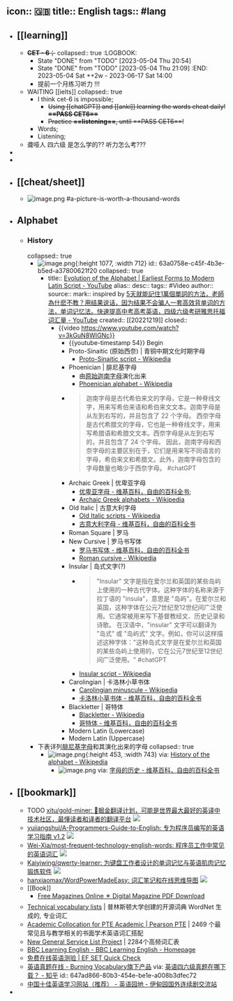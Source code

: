 icon:: 🇬🇧
title:: English
tags:: #lang
-
- ## [[learning]]
  - ~~**CET - 6**；~~
    collapsed:: true
    :LOGBOOK:
    * State "DONE" from "TODO" [2023-05-04 Thu 20:54]
    * State "DONE" from "TODO" [2023-05-04 Thu 21:09]
    :END:
    2023-05-04 Sat ++2w - 2023-06-17 Sat 14:00
    - 提前一个月练习听力 !!!
  - WAITING [[ielts]]
    collapsed:: true
    - I think cet-6 is impossible;
      - ~~Using [[chatGPT]] and [[anki]] learning the words cheat daily! **==PASS CET6==**~~
      - ~~Practice **==listening==**, until ==PASS CET6==!~~
    - Words;
    - Listening;
  - 聋哑人 四六级 是怎么学的?? 听力怎么考???
-
-
- ## [[cheat/sheet]]
  - ![image.png](../assets/works/english-alphabet-cheat-sheet.excalidraw.png)
    #a-picture-is-worth-a-thousand-words
- ## Alphabet
  - ### History
    collapsed:: true
    - ![image.png](../assets/english/alphabet_2000px.png){:height 1077, :width 712}
      id:: 63a0758e-c45f-4b3e-b5ed-a37800621f20
      collapsed:: true
      - title:: [Evolution of the Alphabet | Earliest Forms to Modern Latin Script - YouTube](https://www.youtube.com/watch?v=3kGuN8WIGNc)
        alias:: 
        desc:: 
        tags:: #Video
        author:: 
        source:: 
        mark:: inspired by [5天就能記住1萬個單詞的方法，老師為什麽不教？用结果说话，因为结果不会骗人一套高效背单词的方法，单词记忆法。快速提高中考高考英语，四级六级考研雅思托福词汇量 - YouTube](https://www.youtube.com/watch?v=AFgZbU3AhlY&t=264s)
        created:: [[20221219]]
        closed:: 
        - {{video https://www.youtube.com/watch?v=3kGuN8WIGNc}}
          - {{youtube-timestamp 54}} Begin
          - Proto-Sinaitic (原始西奈) | 青铜中期文化时期字母
            - [Proto-Sinaitic script - Wikipedia](https://en.wikipedia.org/wiki/Proto-Sinaitic_script)
          - Phoenician | 腓尼基字母
            - 由[原始迦南字母](https://zh.wikipedia.org/wiki/%E5%8E%9F%E5%A7%8B%E8%BF%A6%E5%8D%97%E5%AD%97%E6%AF%8D)演化出来
            - [Phoenician alphabet - Wikipedia](https://en.wikipedia.org/wiki/Phoenician_alphabet)
          - >迦南字母是古代希伯来文的字母，它是一种脊线文字，用来写希伯来语和希伯来文文本。迦南字母是从左到右写的，并且包含了 22 个字母。
            西奈字母是古代希腊文的字母，它也是一种脊线文字，用来写希腊语和希腊文文本。西奈字母是从左到右写的，并且包含了 24 个字母。
            因此，迦南字母和西奈字母的主要区别在于，它们是用来写不同语言的字母，希伯来文和希腊文。此外，迦南字母包含的字母数量也略少于西奈字母。
            #chatGPT
          - Archaic Greek | 优卑亚字母
            - [优卑亚字母 - 维基百科，自由的百科全书](https://zh.wikipedia.org/wiki/%E5%84%AA%E5%8D%91%E4%BA%9E%E5%AD%97%E6%AF%8D);
            - [Archaic Greek alphabets - Wikipedia](https://en.wikipedia.org/wiki/Archaic_Greek_alphabets)
          - Old Italic | 古意大利字母
            - [Old Italic scripts - Wikipedia](https://en.wikipedia.org/wiki/Old_Italic_scripts)
            - [古意大利字母 - 维基百科，自由的百科全书](https://zh.wikipedia.org/wiki/%E5%8F%A4%E6%84%8F%E5%A4%A7%E5%88%A9%E5%AD%97%E6%AF%8D)
          - Roman Square | 罗马
          - New Cursive | 罗马书写体
            - [罗马书写体 - 维基百科，自由的百科全书](https://zh.wikipedia.org/wiki/%E7%BD%97%E9%A9%AC%E4%B9%A6%E5%86%99%E4%BD%93)
            - [Roman cursive - Wikipedia](https://en.wikipedia.org/wiki/Roman_cursive)
          - Insular | 岛式文字(?)
            - >"Insular" 文字是指在爱尔兰和英国的某些岛屿上使用的一种古代字体。这种字体的名称来源于拉丁语的 "insula"，意思是 "岛屿"。在爱尔兰和英国，这种字体在公元7世纪至12世纪间广泛使用。它通常被用来写下基督教经文、历史记录和诗歌。
              在汉语中，"insular" 文字可以翻译为 "岛式" 或 "岛屿式" 文字。例如，你可以这样描述这种字体："这种岛式文字是在爱尔兰和英国的某些岛屿上使用的，它在公元7世纪至12世纪间广泛使用。"
              #chatGPT
            - [Insular script - Wikipedia](https://en.wikipedia.org/wiki/Insular_script)
          - Carolingian | 卡洛林小草书体
            - [Carolingian minuscule - Wikipedia](https://en.wikipedia.org/wiki/Carolingian_minuscule)
            - [卡洛林小草书体 - 维基百科，自由的百科全书](https://zh.wikipedia.org/wiki/%E5%8D%A1%E6%B4%9B%E6%9E%97%E5%B0%8F%E8%8D%89%E4%B9%A6%E4%BD%93)
          - Blackletter | 哥特体
            - [Blackletter - Wikipedia](https://en.wikipedia.org/wiki/Blackletter)
            - [哥特体 - 维基百科，自由的百科全书](https://zh.wikipedia.org/wiki/%E5%93%A5%E7%89%B9%E4%BD%93)
          - Modern Latin (Lowercase)
          - Modern Latin (Uppercase)
    - 下表详列[腓尼基字母](https://zh.wikipedia.org/wiki/%E8%85%93%E5%B0%BC%E5%9F%BA%E5%AD%97%E6%AF%8D)和其演化出来的字母
      collapsed:: true
      - ![image.png](../assets/english/image_1671455955487_0.png){:height 453, :width 743}
        via: [History of the alphabet - Wikipedia](https://en.wikipedia.org/wiki/History_of_the_alphabet)
        - ![image.png](../assets/english/image_1671456429406_0.png)
          via: [字母的历史 - 维基百科，自由的百科全书](https://zh.wikipedia.org/wiki/%E5%AD%97%E6%AF%8D%E7%9A%84%E6%AD%B7%E5%8F%B2)
- ## [[bookmark]]
  - TODO [xitu/gold-miner: 🥇掘金翻译计划，可能是世界最大最好的英译中技术社区，最懂读者和译者的翻译平台](https://github.com/xitu/gold-miner) ![](https://img.shields.io/github/stars/xitu/gold-miner)
  - [yujiangshui/A-Programmers-Guide-to-English: 专为程序员编写的英语学习指南 v1.2](https://github.com/yujiangshui/A-Programmers-Guide-to-English) ![](https://img.shields.io/github/stars/yujiangshui/A-Programmers-Guide-to-English)
  - [Wei-Xia/most-frequent-technology-english-words: 程序员工作中常见的英语词汇](https://github.com/Wei-Xia/most-frequent-technology-english-words) ![](https://img.shields.io/github/stars/Wei-Xia/most-frequent-technology-english-words)
  - [Kaiyiwing/qwerty-learner: 为键盘工作者设计的单词记忆与英语肌肉记忆锻炼软件](https://github.com/Kaiyiwing/qwerty-learner) ![](https://img.shields.io/github/stars/Kaiyiwing/qwerty-learner)
  - [hanxiaomax/WordPowerMadeEasy: 词汇笔记和在线思维导图](https://github.com/hanxiaomax/WordPowerMadeEasy) ![](https://img.shields.io/github/stars/hanxiaomax/WordPowerMadeEasy)
  - [[Book]]
    - [Free Magazines Online ✴️ Digital Magazine PDF Download](https://freemagazines.top/)
  - [Technical vocabulary lists](https://www.eapfoundation.com/vocab/other/lists/)  | 普林斯顿大学创建的开源词典 WordNet 生成的, 专业词汇
  - [Academic Collocation for PTE Academic | Pearson PTE](https://www.pearsonpte.com/teachers/academic-collocation) | 2469 个最常见且与教学相关的书面学术英语词汇搭配
  - [New General Service List Project](http://www.newgeneralservicelist.org/) | 2284个高频词汇表
  - [BBC Learning English - BBC Learning English - Homepage](https://www.bbc.co.uk/learningenglish)
  - [免费在线英语测验 | EF SET Quick Check](https://www.efset.org/zh/quick-check/)
  - [英语真题在线 - Burning Vocabulary旗下产品](https://zhenti.burningvocabulary.com/) via: [英语四六级真题在哪下载？ - 知乎](https://www.zhihu.com/question/65767155)
    id:: 647ad866-80b3-454e-be1e-a008b3dfec72
  - [中国十佳英语学习网站（推荐） - 英语园地 - 伊甸园国外连续剧交流站](http://bbs.sfile2012.com/viewthread.php?tid=356243&extra=page%3D1)
-